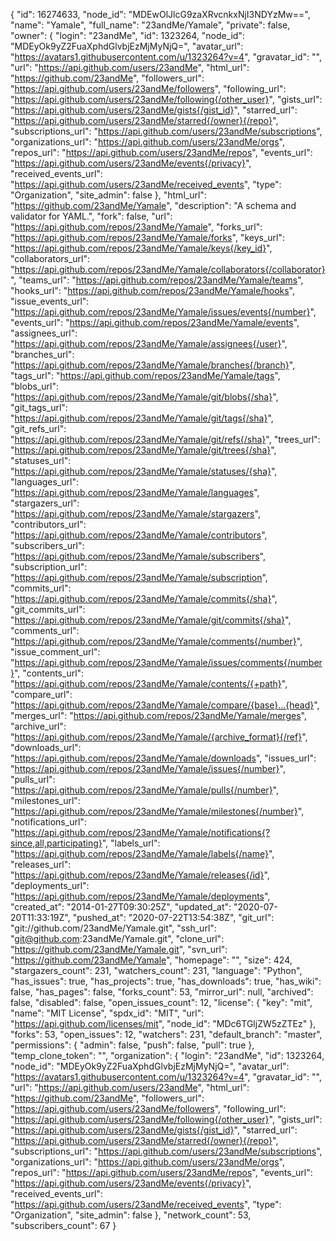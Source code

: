 {
  "id": 16274633,
  "node_id": "MDEwOlJlcG9zaXRvcnkxNjI3NDYzMw==",
  "name": "Yamale",
  "full_name": "23andMe/Yamale",
  "private": false,
  "owner": {
    "login": "23andMe",
    "id": 1323264,
    "node_id": "MDEyOk9yZ2FuaXphdGlvbjEzMjMyNjQ=",
    "avatar_url": "https://avatars1.githubusercontent.com/u/1323264?v=4",
    "gravatar_id": "",
    "url": "https://api.github.com/users/23andMe",
    "html_url": "https://github.com/23andMe",
    "followers_url": "https://api.github.com/users/23andMe/followers",
    "following_url": "https://api.github.com/users/23andMe/following{/other_user}",
    "gists_url": "https://api.github.com/users/23andMe/gists{/gist_id}",
    "starred_url": "https://api.github.com/users/23andMe/starred{/owner}{/repo}",
    "subscriptions_url": "https://api.github.com/users/23andMe/subscriptions",
    "organizations_url": "https://api.github.com/users/23andMe/orgs",
    "repos_url": "https://api.github.com/users/23andMe/repos",
    "events_url": "https://api.github.com/users/23andMe/events{/privacy}",
    "received_events_url": "https://api.github.com/users/23andMe/received_events",
    "type": "Organization",
    "site_admin": false
  },
  "html_url": "https://github.com/23andMe/Yamale",
  "description": "A schema and validator for YAML.",
  "fork": false,
  "url": "https://api.github.com/repos/23andMe/Yamale",
  "forks_url": "https://api.github.com/repos/23andMe/Yamale/forks",
  "keys_url": "https://api.github.com/repos/23andMe/Yamale/keys{/key_id}",
  "collaborators_url": "https://api.github.com/repos/23andMe/Yamale/collaborators{/collaborator}",
  "teams_url": "https://api.github.com/repos/23andMe/Yamale/teams",
  "hooks_url": "https://api.github.com/repos/23andMe/Yamale/hooks",
  "issue_events_url": "https://api.github.com/repos/23andMe/Yamale/issues/events{/number}",
  "events_url": "https://api.github.com/repos/23andMe/Yamale/events",
  "assignees_url": "https://api.github.com/repos/23andMe/Yamale/assignees{/user}",
  "branches_url": "https://api.github.com/repos/23andMe/Yamale/branches{/branch}",
  "tags_url": "https://api.github.com/repos/23andMe/Yamale/tags",
  "blobs_url": "https://api.github.com/repos/23andMe/Yamale/git/blobs{/sha}",
  "git_tags_url": "https://api.github.com/repos/23andMe/Yamale/git/tags{/sha}",
  "git_refs_url": "https://api.github.com/repos/23andMe/Yamale/git/refs{/sha}",
  "trees_url": "https://api.github.com/repos/23andMe/Yamale/git/trees{/sha}",
  "statuses_url": "https://api.github.com/repos/23andMe/Yamale/statuses/{sha}",
  "languages_url": "https://api.github.com/repos/23andMe/Yamale/languages",
  "stargazers_url": "https://api.github.com/repos/23andMe/Yamale/stargazers",
  "contributors_url": "https://api.github.com/repos/23andMe/Yamale/contributors",
  "subscribers_url": "https://api.github.com/repos/23andMe/Yamale/subscribers",
  "subscription_url": "https://api.github.com/repos/23andMe/Yamale/subscription",
  "commits_url": "https://api.github.com/repos/23andMe/Yamale/commits{/sha}",
  "git_commits_url": "https://api.github.com/repos/23andMe/Yamale/git/commits{/sha}",
  "comments_url": "https://api.github.com/repos/23andMe/Yamale/comments{/number}",
  "issue_comment_url": "https://api.github.com/repos/23andMe/Yamale/issues/comments{/number}",
  "contents_url": "https://api.github.com/repos/23andMe/Yamale/contents/{+path}",
  "compare_url": "https://api.github.com/repos/23andMe/Yamale/compare/{base}...{head}",
  "merges_url": "https://api.github.com/repos/23andMe/Yamale/merges",
  "archive_url": "https://api.github.com/repos/23andMe/Yamale/{archive_format}{/ref}",
  "downloads_url": "https://api.github.com/repos/23andMe/Yamale/downloads",
  "issues_url": "https://api.github.com/repos/23andMe/Yamale/issues{/number}",
  "pulls_url": "https://api.github.com/repos/23andMe/Yamale/pulls{/number}",
  "milestones_url": "https://api.github.com/repos/23andMe/Yamale/milestones{/number}",
  "notifications_url": "https://api.github.com/repos/23andMe/Yamale/notifications{?since,all,participating}",
  "labels_url": "https://api.github.com/repos/23andMe/Yamale/labels{/name}",
  "releases_url": "https://api.github.com/repos/23andMe/Yamale/releases{/id}",
  "deployments_url": "https://api.github.com/repos/23andMe/Yamale/deployments",
  "created_at": "2014-01-27T09:30:25Z",
  "updated_at": "2020-07-20T11:33:19Z",
  "pushed_at": "2020-07-22T13:54:38Z",
  "git_url": "git://github.com/23andMe/Yamale.git",
  "ssh_url": "git@github.com:23andMe/Yamale.git",
  "clone_url": "https://github.com/23andMe/Yamale.git",
  "svn_url": "https://github.com/23andMe/Yamale",
  "homepage": "",
  "size": 424,
  "stargazers_count": 231,
  "watchers_count": 231,
  "language": "Python",
  "has_issues": true,
  "has_projects": true,
  "has_downloads": true,
  "has_wiki": false,
  "has_pages": false,
  "forks_count": 53,
  "mirror_url": null,
  "archived": false,
  "disabled": false,
  "open_issues_count": 12,
  "license": {
    "key": "mit",
    "name": "MIT License",
    "spdx_id": "MIT",
    "url": "https://api.github.com/licenses/mit",
    "node_id": "MDc6TGljZW5zZTEz"
  },
  "forks": 53,
  "open_issues": 12,
  "watchers": 231,
  "default_branch": "master",
  "permissions": {
    "admin": false,
    "push": false,
    "pull": true
  },
  "temp_clone_token": "",
  "organization": {
    "login": "23andMe",
    "id": 1323264,
    "node_id": "MDEyOk9yZ2FuaXphdGlvbjEzMjMyNjQ=",
    "avatar_url": "https://avatars1.githubusercontent.com/u/1323264?v=4",
    "gravatar_id": "",
    "url": "https://api.github.com/users/23andMe",
    "html_url": "https://github.com/23andMe",
    "followers_url": "https://api.github.com/users/23andMe/followers",
    "following_url": "https://api.github.com/users/23andMe/following{/other_user}",
    "gists_url": "https://api.github.com/users/23andMe/gists{/gist_id}",
    "starred_url": "https://api.github.com/users/23andMe/starred{/owner}{/repo}",
    "subscriptions_url": "https://api.github.com/users/23andMe/subscriptions",
    "organizations_url": "https://api.github.com/users/23andMe/orgs",
    "repos_url": "https://api.github.com/users/23andMe/repos",
    "events_url": "https://api.github.com/users/23andMe/events{/privacy}",
    "received_events_url": "https://api.github.com/users/23andMe/received_events",
    "type": "Organization",
    "site_admin": false
  },
  "network_count": 53,
  "subscribers_count": 67
}

